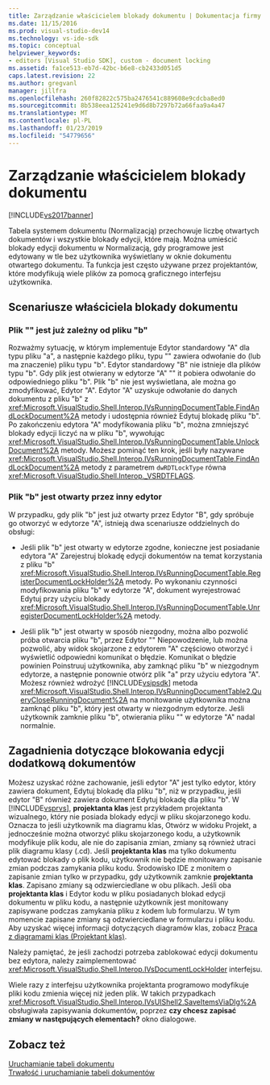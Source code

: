 ```yaml
---
title: Zarządzanie właścicielem blokady dokumentu | Dokumentacja firmy Microsoft
ms.date: 11/15/2016
ms.prod: visual-studio-dev14
ms.technology: vs-ide-sdk
ms.topic: conceptual
helpviewer_keywords:
- editors [Visual Studio SDK], custom - document locking
ms.assetid: fa1ce513-eb7d-42bc-b6e8-cb2433d051d5
caps.latest.revision: 22
ms.author: gregvanl
manager: jillfra
ms.openlocfilehash: 260f82822c575ba2476541c889608e9cdcba8ed0
ms.sourcegitcommit: 8b538eea125241e9d6d8b7297b72a66faa9a4a47
ms.translationtype: MT
ms.contentlocale: pl-PL
ms.lasthandoff: 01/23/2019
ms.locfileid: "54779656"
---
```

# <a name="document-lock-holder-management"></a>Zarządzanie właścicielem blokady dokumentu
[!INCLUDE[vs2017banner](../includes/vs2017banner.md)]

Tabela systemem dokumentu (Normalizacją) przechowuje liczbę otwartych dokumentów i wszystkie blokady edycji, które mają. Można umieścić blokady edycji dokumentu w Normalizacją, gdy programowe jest edytowany w tle bez użytkownika wyświetlany w oknie dokumentu otwartego dokumentu. Ta funkcja jest często używane przez projektantów, które modyfikują wiele plików za pomocą graficznego interfejsu użytkownika.  
  
## <a name="document-lock-holder-scenarios"></a>Scenariusze właściciela blokady dokumentu  
  
### <a name="file-a-has-a-dependence-on-file-b"></a>Plik "" jest już zależny od pliku "b"  
 Rozważmy sytuację, w którym implementuje Edytor standardowy "A" dla typu pliku "a", a następnie każdego pliku, typu "" zawiera odwołanie do (lub ma znaczenie) pliku typu "b". Edytor standardowy "B" nie istnieje dla plików typu "b". Gdy plik jest otwierany w edytorze "A" "" it pobiera odwołanie do odpowiedniego pliku "b". Plik "b" nie jest wyświetlana, ale można go zmodyfikować, Edytor "A". Edytor "A" uzyskuje odwołanie do danych dokumentu z pliku "b" z <xref:Microsoft.VisualStudio.Shell.Interop.IVsRunningDocumentTable.FindAndLockDocument%2A> metody i udostępnia również Edytuj blokadę pliku "b". Po zakończeniu edytora "A" modyfikowania pliku "b", można zmniejszyć blokady edycji liczyć na w pliku "b", wywołując <xref:Microsoft.VisualStudio.Shell.Interop.IVsRunningDocumentTable.UnlockDocument%2A> metody. Możesz pominąć ten krok, jeśli były nazywane <xref:Microsoft.VisualStudio.Shell.Interop.IVsRunningDocumentTable.FindAndLockDocument%2A> metody z parametrem `dwRDTLockType` równa <xref:Microsoft.VisualStudio.Shell.Interop._VSRDTFLAGS>.  
  
### <a name="file-b-is-opened-by-a-different-editor"></a>Plik "b" jest otwarty przez inny edytor  
 W przypadku, gdy plik "b" jest już otwarty przez Edytor "B", gdy spróbuje go otworzyć w edytorze "A", istnieją dwa scenariusze oddzielnych do obsługi:  
  
-   Jeśli plik "b" jest otwarty w edytorze zgodne, konieczne jest posiadanie edytora "A" Zarejestruj blokadę edycji dokumentów na temat korzystania z pliku "b" <xref:Microsoft.VisualStudio.Shell.Interop.IVsRunningDocumentTable.RegisterDocumentLockHolder%2A> metody. Po wykonaniu czynności modyfikowania pliku "b" w edytorze "A", dokument wyrejestrować Edytuj przy użyciu blokady <xref:Microsoft.VisualStudio.Shell.Interop.IVsRunningDocumentTable.UnregisterDocumentLockHolder%2A> metody.  
  
-   Jeśli plik "b" jest otwarty w sposób niezgodny, można albo pozwolić próba otwarcia pliku "b", przez Edytor "" Niepowodzenie, lub można pozwolić, aby widok skojarzone z edytorem "A" częściowo otworzyć i wyświetlić odpowiedni komunikat o błędzie. Komunikat o błędzie powinien Poinstruuj użytkownika, aby zamknąć pliku "b" w niezgodnym edytorze, a następnie ponownie otwórz plik "a" przy użyciu edytora "A". Możesz również wdrożyć [!INCLUDE[vsipsdk](../includes/vsipsdk-md.md)] metoda <xref:Microsoft.VisualStudio.Shell.Interop.IVsRunningDocumentTable2.QueryCloseRunningDocument%2A> na monitowanie użytkownika można zamknąć pliku "b", który jest otwarty w niezgodnym edytorze. Jeśli użytkownik zamknie pliku "b", otwierania pliku "" w edytorze "A" nadal normalnie.  
  
## <a name="additional-document-edit-lock-considerations"></a>Zagadnienia dotyczące blokowania edycji dodatkową dokumentów  
 Możesz uzyskać różne zachowanie, jeśli edytor "A" jest tylko edytor, który zawiera dokument, Edytuj blokadę dla pliku "b", niż w przypadku, jeśli edytor "B" również zawiera dokument Edytuj blokadę dla pliku "b". W [!INCLUDE[vsprvs](../includes/vsprvs-md.md)], **projektanta klas** jest przykładem projektanta wizualnego, który nie posiada blokady edycji w pliku skojarzonego kodu. Oznacza to jeśli użytkownik ma diagramu klas, Otwórz w widoku Projekt, a jednocześnie można otworzyć pliku skojarzonego kodu, a użytkownik modyfikuje plik kodu, ale nie do zapisania zmian, zmiany są również utraci plik diagramu klasy (.cd). Jeśli **projektanta klas** ma tylko dokumentu edytować blokady o plik kodu, użytkownik nie będzie monitowany zapisanie zmian podczas zamykania pliku kodu. Środowisko IDE z monitem o zapisanie zmian tylko w przypadku, gdy użytkownik zamknie **projektanta klas**. Zapisano zmiany są odzwierciedlane w obu plikach. Jeśli oba **projektanta klas** i Edytor kodu w pliku posiadanych blokad edycji dokumentu w pliku kodu, a następnie użytkownik jest monitowany zapisywane podczas zamykania pliku z kodem lub formularzu. W tym momencie zapisane zmiany są odzwierciedlane w formularzu i pliku kodu. Aby uzyskać więcej informacji dotyczących diagramów klas, zobacz [Praca z diagramami klas (Projektant klas)](../ide/working-with-class-diagrams-class-designer.md).  
  
 Należy pamiętać, że jeśli zachodzi potrzeba zablokować edycji dokumentu bez edytora, należy zaimplementować <xref:Microsoft.VisualStudio.Shell.Interop.IVsDocumentLockHolder> interfejsu.  
  
 Wiele razy z interfejsu użytkownika projektanta programowo modyfikuje pliki kodu zmienia więcej niż jeden plik. W takich przypadkach <xref:Microsoft.VisualStudio.Shell.Interop.IVsUIShell2.SaveItemsViaDlg%2A> obsługiwała zapisywania dokumentów, poprzez **czy chcesz zapisać zmiany w następujących elementach?** okno dialogowe.  
  
## <a name="see-also"></a>Zobacz też  
 [Uruchamianie tabeli dokumentu](../extensibility/internals/running-document-table.md)   
 [Trwałość i uruchamianie tabeli dokumentów](../extensibility/internals/persistence-and-the-running-document-table.md)
